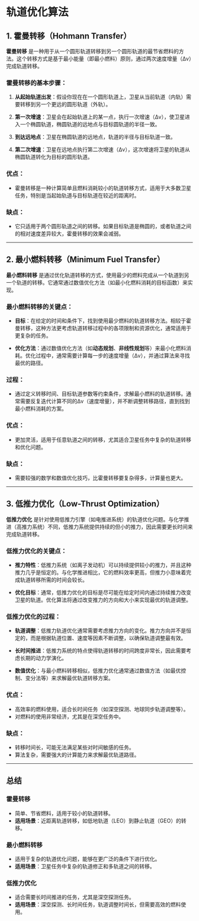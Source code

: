 # 轨道优化算法

## 1. 霍曼转移（Hohmann Transfer）

**霍曼转移** 是一种用于从一个圆形轨道转移到另一个圆形轨道的最节省燃料的方法。这个转移方式是基于最小能量（即最小燃料）原则，通过两次速度增量（Δv）完成轨道转移。

### 霍曼转移的基本步骤：
1. **从起始轨道出发**：假设你现在在一个圆形轨道上，卫星从当前轨道（内轨）需要转移到另一个更远的圆形轨道（外轨）。

2. **第一次增速**：卫星会在起始轨道上的某一点，执行一次增速（Δv），使卫星进入一个椭圆轨道，椭圆轨道的远地点与目标圆轨道的半径一致。

3. **到达远地点**：卫星在椭圆轨道的远地点，轨道的半径与目标轨道一致。

4. **第二次增速**：卫星在远地点执行第二次增速（Δv），这次增速将卫星的轨道从椭圆轨道转化为目标的圆形轨道。

### 优点：
- 霍曼转移是一种计算简单且燃料消耗较小的轨道转移方式，适用于大多数卫星任务，特别是当起始轨道与目标轨道在较近的距离时。

### 缺点：
- 它只适用于两个圆形轨道之间的转移。如果目标轨道是椭圆的，或者轨道之间的相对速度差异较大，霍曼转移的效果会减弱。

---

## 2. 最小燃料转移（Minimum Fuel Transfer）

**最小燃料转移** 是通过优化轨道转移的方式，使用最少的燃料完成从一个轨道到另一个轨道的转移。它通常通过数值优化方法（如最小化燃料消耗的目标函数）来实现。

### 最小燃料转移的关键点：
- **目标**：在给定的时间和条件下，找到使用最少燃料的轨道转移方法。相较于霍曼转移，这种方法更考虑轨道转移过程中的各项限制和资源优化，通常适用于更复杂的任务。

- **优化方法**：通过数值优化方法（如**动态规划**、**非线性规划**等）来最小化燃料消耗。优化过程中，通常需要计算每一步的速度增量（Δv），并通过算法来寻找最优的路径。

### 过程：
- 通过定义转移时间、目标轨道参数等约束条件，求解最小燃料的轨道转移。通常需要反复迭代计算不同的Δv（速度增量），并不断调整转移路径，直到找到最小燃料消耗的方案。

### 优点：
- 更加灵活，适用于任意轨道之间的转移，尤其适合卫星任务中复杂的轨道转移和优化问题。

### 缺点：
- 需要较强的数学和数值优化技巧，比霍曼转移要复杂得多，计算量也更大。

---

## 3. 低推力优化（Low-Thrust Optimization）

**低推力优化** 是针对使用低推力引擎（如电推进系统）的轨道优化问题。与化学推进（高推力系统）不同，低推力系统提供持续的但小的推力，因此需要更长时间来完成轨道转移。

### 低推力优化的关键点：
- **推力特性**：低推力系统（如离子发动机）可以持续提供较小的推力，并且这种推力几乎是恒定的。与化学推进相比，它的燃料效率更高，但推力小意味着完成轨道转移所需的时间会较长。

- **优化目标**：通常，低推力优化的目标是尽可能在给定时间内通过持续推力改变卫星的轨道。优化算法将通过改变推力的方向和大小来实现最优的轨道调整。

### 低推力优化的过程：
- **轨道调整**：低推力轨道优化通常需要考虑推力方向的变化。推力方向并不是恒定的，而是根据轨道位置、速度等因素不断调整，以确保轨道调整最有效。

- **长时间推进**：低推力系统的特点使得轨道转移的时间跨度非常长，因此需要考虑长期的动力学演化。

- **数值优化**：与最小燃料转移相似，低推力优化通常通过数值方法（如最优控制、变分法等）来求解最优轨道转移方案。

### 优点：
- 高效率的燃料使用，适合长时间任务（如深空探测、地球同步轨道调整等）。
- 对燃料的使用非常经济，尤其是在深空任务中。

### 缺点：
- 转移时间长，可能无法满足某些对时间敏感的任务。
- 算法复杂，需要强大的计算能力来求解最优轨道路径。

---

## 总结

### 霍曼转移
- 简单、节省燃料，适用于较小的轨道转移。
- **适用场景**：近距离轨道转移，如低地轨道（LEO）到静止轨道（GEO）的转移。

### 最小燃料转移
- 适用于复杂的轨道优化问题，能够在更广泛的条件下进行优化。
- **适用场景**：卫星任务中复杂的轨道修正和多轨道之间的转移。

### 低推力优化
- 适合需要长时间推进的任务，尤其是深空探测任务。
- **适用场景**：深空探测、长时间任务，轨道调整时间长，但需要高效的燃料使用。
